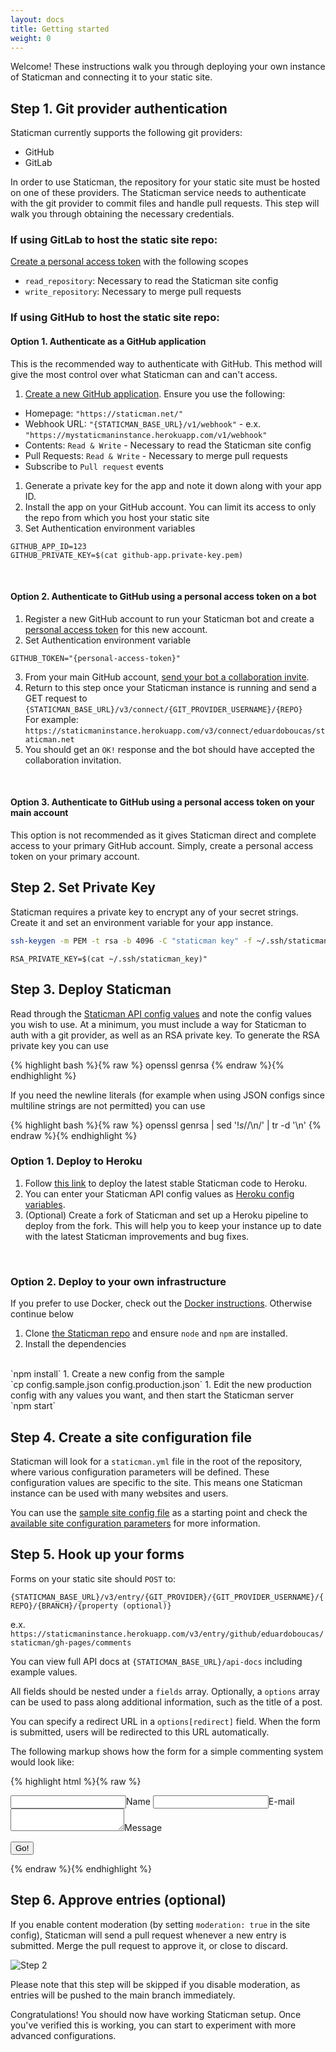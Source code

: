 ```yaml
---
layout: docs
title: Getting started
weight: 0
---
```

Welcome! These instructions walk you through deploying your own instance of Staticman and connecting it to your static site.

## Step 1. Git provider authentication

Staticman currently supports the following git providers:

- GitHub
- GitLab

In order to use Staticman, the repository for your static site must be hosted on one of these providers. The Staticman service needs to authenticate with the git provider to commit files and handle pull requests. This step will walk you through obtaining the necessary credentials.

### **If using GitLab to host the static site repo:**

[Create a personal access token](https://docs.gitlab.com/ee/user/profile/personal_access_tokens.html#creating-a-personal-access-token) with the following scopes

- `read_repository`: Necessary to read the Staticman site config
- `write_repository`: Necessary to merge pull requests

### **If using GitHub to host the static site repo:**

#### **Option 1. Authenticate as a GitHub application**

This is the recommended way to authenticate with GitHub. This method will give the most control over what Staticman can and can't access.

1. <a href="https://docs.github.com/en/free-pro-team@latest/developers/apps/creating-a-github-app" class="cta">Create a new GitHub application</a>. Ensure you use the following:
  - Homepage: `"https://staticman.net/"`
  - Webhook URL: `"{STATICMAN_BASE_URL}/v1/webhook"` - e.x. `"https://mystaticmaninstance.herokuapp.com/v1/webhook"`
  - Contents: `Read & Write` - Necessary to read the Staticman site config
  - Pull Requests: `Read & Write` - Necessary to merge pull requests
  - Subscribe to `Pull request` events
1. Generate a private key for the app and note it down along with your app ID.
1. Install the app on your GitHub account. You can limit its access to only the repo from which you host your static site
1. Set Authentication environment variables
```
GITHUB_APP_ID=123
GITHUB_PRIVATE_KEY=$(cat github-app.private-key.pem)
```

<br>

#### **Option 2. Authenticate to GitHub using a personal access token on a bot**

1. Register a new GitHub account to run your Staticman bot and create a <a href="https://docs.github.com/en/free-pro-team@latest/github/authenticating-to-github/creating-a-personal-access-token" class="cta">personal access token</a> for this new account.
1. Set Authentication environment variable
```
GITHUB_TOKEN="{personal-access-token}"
```
3. From your main GitHub account, <a href="https://docs.github.com/en/free-pro-team@latest/github/setting-up-and-managing-your-github-user-account/inviting-collaborators-to-a-personal-repository" class="cta">send your bot a collaboration invite</a>.
4. Return to this step once your Staticman instance is running and send a GET request to
  `{STATICMAN_BASE_URL}/v3/connect/{GIT_PROVIDER_USERNAME}/{REPO}`
  <br>For example:<br>
  `https://staticmaninstance.herokuapp.com/v3/connect/eduardoboucas/staticman.net`
1. You should get an `OK!` response and the bot should have accepted the collaboration invitation.

<br>

#### **Option 3. Authenticate to GitHub using a personal access token on your main account**

This option is not recommended as it gives Staticman direct and complete access to your primary GitHub account. Simply, create a personal access token on your primary account.

## Step 2. Set Private Key

Staticman requires a private key to encrypt any of your secret strings. Create it and set an environment variable for your app instance.

```sh
ssh-keygen -m PEM -t rsa -b 4096 -C "staticman key" -f ~/.ssh/staticman_key
```

```
RSA_PRIVATE_KEY=$(cat ~/.ssh/staticman_key)"
```

## Step 3. Deploy Staticman

Read through the [Staticman API config values](https://staticman.net/docs/api) and note the config values you wish to use. At a minimum, you must include a way for Staticman to auth with a git provider, as well as an RSA private key. To generate the RSA private key you can use 

{% highlight bash %}{% raw %}
openssl genrsa
{% endraw %}{% endhighlight %}

If you need the newline literals (for example when using JSON configs since multiline strings are not permitted) you can use

{% highlight bash %}{% raw %}
openssl genrsa | sed '$!s/$/\\n/' | tr -d '\n'
{% endraw %}{% endhighlight %}

### **Option 1. Deploy to Heroku**

1. Follow <a href="https://heroku.com/deploy?template=https://github.com/eduardoboucas/staticman/tree/master" class="cta">this link</a> to deploy the latest stable Staticman code to Heroku.
1. You can enter your Staticman API config values as <a href="https://devcenter.heroku.com/articles/config-vars" class="cta">Heroku config variables</a>.
1. (Optional) Create a fork of Staticman and set up a Heroku pipeline to deploy from the fork. This will help you to keep your instance up to date with the latest Staticman improvements and bug fixes.

<br>

### **Option 2. Deploy to your own infrastructure**

If you prefer to use Docker, check out the [Docker instructions](https://github.com/eduardoboucas/staticman/blob/master/docs/docker.md). Otherwise continue below

1. Clone <a href="https://github.com/eduardoboucas/staticman.git" class="cta">the Staticman repo</a> and ensure `node` and `npm` are installed.
1. Install the dependencies
  <br>
  `npm install`
1. Create a new config from the sample
  <br>
  `cp config.sample.json config.production.json`
1. Edit the new production config with any values you want, and then start the Staticman server
  <br>
  `npm start`

<br>

## Step 4. Create a site configuration file

Staticman will look for a `staticman.yml` file in the root of the repository, where various configuration parameters will be defined. These configuration values are specific to the site. This means one Staticman instance can be used with many websites and users.

You can use the [sample site config file](https://github.com/eduardoboucas/staticman/blob/master/staticman.sample.yml) as a starting point and check the [available site configuration parameters](/docs/configuration) for more information.

## Step 5. Hook up your forms

Forms on your static site should `POST` to:

`{STATICMAN_BASE_URL}/v3/entry/{GIT_PROVIDER}/{GIT_PROVIDER_USERNAME}/{REPO}/{BRANCH}/{property (optional)}`

e.x. `https://staticmaninstance.herokuapp.com/v3/entry/github/eduardoboucas/staticman/gh-pages/comments`

You can view full API docs at `{STATICMAN_BASE_URL}/api-docs` including example values.

All fields should be nested under a `fields` array. Optionally, a `options` array can be used to pass along additional information, such as the title of a post.

You can specify a redirect URL in a `options[redirect]` field. When the form is submitted, users will be redirected to this URL automatically.

The following markup shows how the form for a simple commenting system would look like:

{% highlight html %}{% raw %}
<form method="POST" action="https://api.staticman.net/v3/entry/github/eduardoboucas/staticman/gh-pages/comments">
  <input name="options[redirect]" type="hidden" value="https://my-site.com">
  <!-- e.g. "2016-01-02-this-is-a-post" -->
  <input name="options[slug]" type="hidden" value="{{ page.slug }}">
  <label><input name="fields[name]" type="text">Name</label>
  <label><input name="fields[email]" type="email">E-mail</label>
  <label><textarea name="fields[message]"></textarea>Message</label>
  
  <button type="submit">Go!</button>
</form>
{% endraw %}{% endhighlight %}

## Step 6. Approve entries (optional)

If you enable content moderation (by setting `moderation: true` in the site config), Staticman will send a pull request whenever a new entry is submitted. Merge the pull request to approve it, or close to discard.

![Step 2](/assets/images/get-started/step2.png)

Please note that this step will be skipped if you disable moderation, as entries will be pushed to the main branch immediately.

Congratulations! You should now have working Staticman setup. Once you've verified this is working, you can start to experiment with more advanced configurations.
